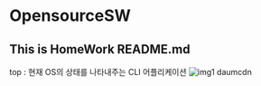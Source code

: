# OpensourceSW
## This is HomeWork README.md
top : 현재 OS의 상태를 나타내주는 CLI 어플리케이션
![img1 daumcdn](https://github.com/AngolMinsu/OpensourceSW/assets/106021108/7b017bc7-7da5-4635-afbe-72f6163ebd73)
